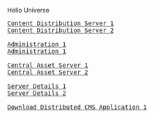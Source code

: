 Hello Universe


<pre>
<a href="https://access.sitemanage.info">Content Distribution Server 1</a>
<a href="https://access.bubblecms.biz">Content Distribution Server 2</a>

<a href="https://sitemanage.info">Administration 1</a>
<a href="https://manage.bubblecms.biz">Administration 1</a>

<a href="https://static-assets.site">Central Asset Server 1</a>
<a href="https://assets.bubblecms.biz">Central Asset Server 2</a>

<a href="https://git.creativeweblogic.net/Server-Config-File.html">Server Details 1</a>
<a href="https://danielruul78.github.io/Static_Pages/Server-Config-File.html">Server Details 2</a>

<a href="https://github.com/CreativeWebLogic-Net/iCWLNet_Full_Website_Builder/archive/refs/heads/main.zip">Download Distributed CMS Application 1</a>
</pre>

